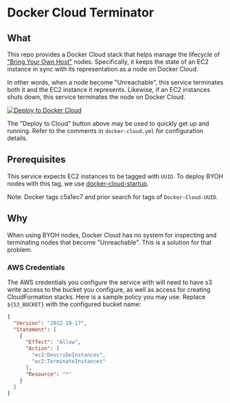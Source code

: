 # Docker Cloud Terminator

## What

This repo provides a Docker Cloud stack that helps manage the lifecycle of ["Bring Your Own Host"](https://docs.docker.com/docker-cloud/infrastructure/byoh/) nodes. Specifically, it keeps the state of an EC2 instance in sync with its representation as a node on Docker Cloud. 

In other words, when a node become "Unreachable", this service terminates both it and the EC2 instance it represents. Likewise, if an EC2 instances shuts down, this service terminates the node on Docker Cloud.

[![Deploy to Docker Cloud](https://files.cloud.docker.com/images/deploy-to-dockercloud.svg)](https://cloud.docker.com/stack/deploy/)

The "Deploy to Cloud" button above may be used to quickly get up and running. Refer to the comments in `docker-cloud.yml` for configuration details.

## Prerequisites

This service expects EC2 instances to be tagged with `UUID`. To deploy BYOH nodes with this tag, we use [docker-cloud-startup](https://github.com/timehop/docker-cloud-startup).

Note: Docker tags c5a1ec7 and prior search for tags of `Docker-Cloud-UUID`.

## Why

When using BYOH nodes, Docker Cloud has no system for inspecting and terminating nodes that become "Unreachable". This is a solution for that problem.

### AWS Credentials

The AWS credentials you configure the service with will need to have s3 write access to the bucket you configure, as well as access for creating CloudFormation stacks. Here is a sample policy you may use. Replace `${S3_BUCKET}` with the configured bucket name:

```json
{
  "Version": "2012-10-17",
  "Statement": [
    {
      "Effect": "Allow",
      "Action": [
        "ec2:DescribeInstances",
        "ec2:TerminateInstances"
      ],
      "Resource": "*"
    }
  ]
}
```


